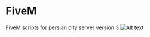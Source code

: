 # FiveM
 FiveM scripts for persian city server version 3
 ![Alt text](https://cdn.discordapp.com/attachments/1236277704798638080/1241005207924637757/persian_logo_PNG-22-copy-1.png)
